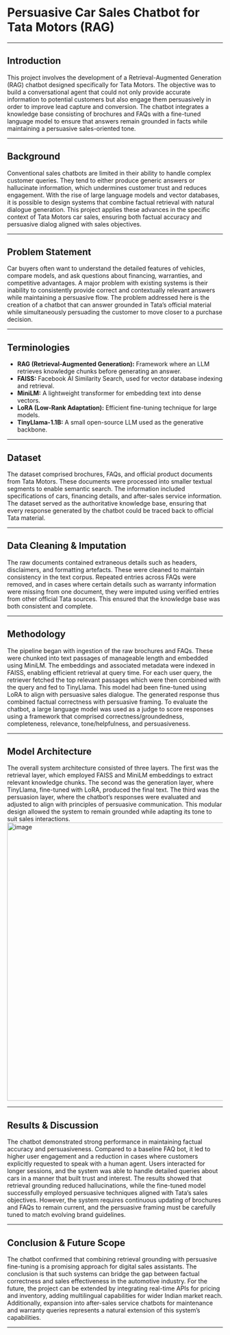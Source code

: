 # Persuasive Car Sales Chatbot for Tata Motors (RAG)

---

## Introduction
This project involves the development of a Retrieval-Augmented Generation (RAG) chatbot designed specifically for Tata Motors. The objective was to build a conversational agent that could not only provide accurate information to potential customers but also engage them persuasively in order to improve lead capture and conversion. The chatbot integrates a knowledge base consisting of brochures and FAQs with a fine-tuned language model to ensure that answers remain grounded in facts while maintaining a persuasive sales-oriented tone.

---

## Background
Conventional sales chatbots are limited in their ability to handle complex customer queries. They tend to either produce generic answers or hallucinate information, which undermines customer trust and reduces engagement. With the rise of large language models and vector databases, it is possible to design systems that combine factual retrieval with natural dialogue generation. This project applies these advances in the specific context of Tata Motors car sales, ensuring both factual accuracy and persuasive dialog aligned with sales objectives.

---

## Problem Statement
Car buyers often want to understand the detailed features of vehicles, compare models, and ask questions about financing, warranties, and competitive advantages. A major problem with existing systems is their inability to consistently provide correct and contextually relevant answers while maintaining a persuasive flow. The problem addressed here is the creation of a chatbot that can answer grounded in Tata’s official material while simultaneously persuading the customer to move closer to a purchase decision. 

---

## Terminologies
- **RAG (Retrieval-Augmented Generation):** Framework where an LLM retrieves knowledge chunks before generating an answer.  
- **FAISS:** Facebook AI Similarity Search, used for vector database indexing and retrieval.  
- **MiniLM:** A lightweight transformer for embedding text into dense vectors.  
- **LoRA (Low-Rank Adaptation):** Efficient fine-tuning technique for large models.  
- **TinyLlama-1.1B:** A small open-source LLM used as the generative backbone.

---

## Dataset
The dataset comprised brochures, FAQs, and official product documents from Tata Motors. These documents were processed into smaller textual segments to enable semantic search. The information included specifications of cars, financing details, and after-sales service information. The dataset served as the authoritative knowledge base, ensuring that every response generated by the chatbot could be traced back to official Tata material.

---

## Data Cleaning & Imputation
The raw documents contained extraneous details such as headers, disclaimers, and formatting artefacts. These were cleaned to maintain consistency in the text corpus. Repeated entries across FAQs were removed, and in cases where certain details such as warranty information were missing from one document, they were imputed using verified entries from other official Tata sources. This ensured that the knowledge base was both consistent and complete.

---

## Methodology
The pipeline began with ingestion of the raw brochures and FAQs. These were chunked into text passages of manageable length and embedded using MiniLM. The embeddings and associated metadata were indexed in FAISS, enabling efficient retrieval at query time. For each user query, the retriever fetched the top relevant passages which were then combined with the query and fed to TinyLlama. This model had been fine-tuned using LoRA to align with persuasive sales dialogue. The generated response thus combined factual correctness with persuasive framing. To evaluate the chatbot, a large language model was used as a judge to score responses using a framework that comprised correctness/groundedness, completeness, relevance, tone/helpfulness, and persuasiveness.

---

## Model Architecture
The overall system architecture consisted of three layers. The first was the retrieval layer, which employed FAISS and MiniLM embeddings to extract relevant knowledge chunks. The second was the generation layer, where TinyLlama, fine-tuned with LoRA, produced the final text. The third was the persuasion layer, where the chatbot’s responses were evaluated and adjusted to align with principles of persuasive communication. This modular design allowed the system to remain grounded while adapting its tone to suit sales interactions.
<img width="812" height="649" alt="image" src="https://github.com/user-attachments/assets/e3387696-e457-4396-8bc6-736ff8833b2a" />


---

## Results & Discussion
The chatbot demonstrated strong performance in maintaining factual accuracy and persuasiveness. Compared to a baseline FAQ bot, it led to higher user engagement and a reduction in cases where customers explicitly requested to speak with a human agent. Users interacted for longer sessions, and the system was able to handle detailed queries about cars in a manner that built trust and interest. The results showed that retrieval grounding reduced hallucinations, while the fine-tuned model successfully employed persuasive techniques aligned with Tata’s sales objectives. However, the system requires continuous updating of brochures and FAQs to remain current, and the persuasive framing must be carefully tuned to match evolving brand guidelines.

---

## Conclusion & Future Scope
The chatbot confirmed that combining retrieval grounding with persuasive fine-tuning is a promising approach for digital sales assistants. The conclusion is that such systems can bridge the gap between factual correctness and sales effectiveness in the automotive industry. For the future, the project can be extended by integrating real-time APIs for pricing and inventory, adding multilingual capabilities for wider Indian market reach. Additionally, expansion into after-sales service chatbots for maintenance and warranty queries represents a natural extension of this system’s capabilities.

---
